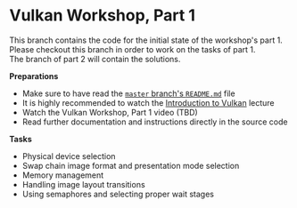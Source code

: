 # Vulkan Workshop, Part 1

This branch contains the code for the initial state of the workshop's part 1.     
Please checkout this branch in order to work on the tasks of part 1.    
The branch of part 2 will contain the solutions.

**Preparations** 
* Make sure to have read the [`master` branch's `README.md`](https://github.com/cg-tuwien/VulkanWorkshop) file
* It is highly recommended to watch the [Introduction to Vulkan](https://youtu.be/ZWV6zvKe9Hc) lecture 
* Watch the Vulkan Workshop, Part 1 video (TBD)
* Read further documentation and instructions directly in the source code

**Tasks**
* Physical device selection
* Swap chain image format and presentation mode selection
* Memory management
* Handling image layout transitions
* Using semaphores and selecting proper wait stages
